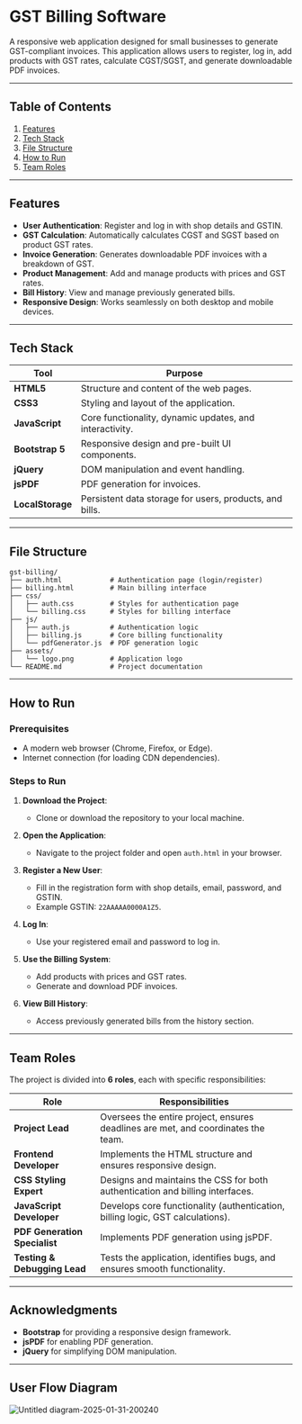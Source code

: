 ﻿# **GST Billing Software**

A responsive web application designed for small businesses to generate GST-compliant invoices. This application allows users to register, log in, add products with GST rates, calculate CGST/SGST, and generate downloadable PDF invoices.

---

## **Table of Contents**
1. [Features](#features)
2. [Tech Stack](#tech-stack)
3. [File Structure](#file-structure)
4. [How to Run](#how-to-run)
5. [Team Roles](#team-roles)

---

## **Features**
- **User Authentication**: Register and log in with shop details and GSTIN.
- **GST Calculation**: Automatically calculates CGST and SGST based on product GST rates.
- **Invoice Generation**: Generates downloadable PDF invoices with a breakdown of GST.
- **Product Management**: Add and manage products with prices and GST rates.
- **Bill History**: View and manage previously generated bills.
- **Responsive Design**: Works seamlessly on both desktop and mobile devices.

---

## **Tech Stack**
| Tool               | Purpose                                                                 |
|--------------------|-------------------------------------------------------------------------|
| **HTML5**          | Structure and content of the web pages.                                 |
| **CSS3**           | Styling and layout of the application.                                  |
| **JavaScript**     | Core functionality, dynamic updates, and interactivity.                |
| **Bootstrap 5**    | Responsive design and pre-built UI components.                         |
| **jQuery**         | DOM manipulation and event handling.                                   |
| **jsPDF**          | PDF generation for invoices.                                           |
| **LocalStorage**   | Persistent data storage for users, products, and bills.                |

---

## **File Structure**
```
gst-billing/
├── auth.html            # Authentication page (login/register)
├── billing.html         # Main billing interface
├── css/
│   ├── auth.css         # Styles for authentication page
│   └── billing.css      # Styles for billing interface
├── js/
│   ├── auth.js          # Authentication logic
│   ├── billing.js       # Core billing functionality
│   └── pdfGenerator.js  # PDF generation logic
├── assets/
│   └── logo.png         # Application logo
└── README.md            # Project documentation
```

---

## **How to Run**
### Prerequisites
- A modern web browser (Chrome, Firefox, or Edge).
- Internet connection (for loading CDN dependencies).

### Steps to Run
1. **Download the Project**:
   - Clone or download the repository to your local machine.

2. **Open the Application**:
   - Navigate to the project folder and open `auth.html` in your browser.

3. **Register a New User**:
   - Fill in the registration form with shop details, email, password, and GSTIN.
   - Example GSTIN: `22AAAAA0000A1Z5`.

4. **Log In**:
   - Use your registered email and password to log in.

5. **Use the Billing System**:
   - Add products with prices and GST rates.
   - Generate and download PDF invoices.

6. **View Bill History**:
   - Access previously generated bills from the history section.

---

## **Team Roles**
The project is divided into **6 roles**, each with specific responsibilities:

| Role                | Responsibilities                                                                 |
|---------------------|---------------------------------------------------------------------------------|
| **Project Lead**    | Oversees the entire project, ensures deadlines are met, and coordinates the team.|
| **Frontend Developer** | Implements the HTML structure and ensures responsive design.                  |
| **CSS Styling Expert** | Designs and maintains the CSS for both authentication and billing interfaces. |
| **JavaScript Developer** | Develops core functionality (authentication, billing logic, GST calculations).|
| **PDF Generation Specialist** | Implements PDF generation using jsPDF.                                      |
| **Testing & Debugging Lead** | Tests the application, identifies bugs, and ensures smooth functionality.   |

---

## **Acknowledgments**
- **Bootstrap** for providing a responsive design framework.
- **jsPDF** for enabling PDF generation.
- **jQuery** for simplifying DOM manipulation.

---

## User Flow Diagram
![Untitled diagram-2025-01-31-200240](https://github.com/user-attachments/assets/d1451fd6-d546-43b3-9cb5-2edc6ee0b3db)
